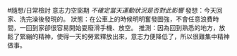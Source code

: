 #隨想/日常檢討 意志力空窗期 
_不確定當天運動狀況是否對此影響_
發想：今天回家、洗完澡後發現的。
狀態：在公車上的時候明明奮發圖強，不會任意浪費時間，一回到家卻很容易開始耍廢滑手機、放空。
推測：因為回到熟悉的地方，放鬆了緊繃的精神，使得一天的勞累釋放出來，意志力便降低了，所以很難集中精神做事。